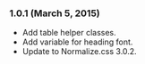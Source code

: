 ### 1.0.1 (March 5, 2015)

* Add table helper classes.
* Add variable for heading font.
* Update to Normalize.css 3.0.2.
